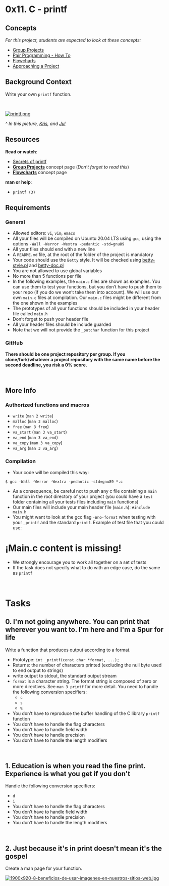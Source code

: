 <h1>0x11. C - printf</h1>
<h2>Concepts</h2>
<div>
    <div>
        <p><em>For this project, students are expected to look at these concepts:</em></p>
        <ul>
            <li><a href="https://intranet.hbtn.io/concepts/111">Group Projects</a></li>
            <li><a href="https://intranet.hbtn.io/concepts/121">Pair Programming - How To</a></li>
            <li><a href="https://intranet.hbtn.io/concepts/130">Flowcharts</a></li>
            <li><a href="https://intranet.hbtn.io/concepts/350">Approaching a Project</a></li>
        </ul>
    </div>
</div>
<div>
    <h2>Background Context</h2>
    <p>Write your own&nbsp;<code>printf</code> function.</p>
</div>
<div>
    <div><br></div>
</div>

[![printf.png](https://i.postimg.cc/4Nj6KfcN/printf.png)](https://postimg.cc/SJ723pVw)
<p><em>^ In this picture,&nbsp;<a href="https://intranet.hbtn.io/rltoken/nZsoG4tOCxWIoCpnauja1Q" target="_blank" title="Kris">Kris</a>, and&nbsp;<a href="https://intranet.hbtn.io/rltoken/wEcRVGdkuvVGIqiJvsnpSw" target="_blank" title="Jul">Jul</a></em>&nbsp;</p>
<h2>Resources</h2>
<p><strong>Read or watch</strong>:</p>
<ul>
    <li><a href="https://intranet.hbtn.io/rltoken/lQ4Ecz5ZX_H3fk2qhKO-RA" target="_blank" title="Secrets of printf">Secrets of printf</a></li>
    <li><strong><a href="https://intranet.hbtn.io/rltoken/K5q7wmUvcQcDMsyziDqu6Q" target="_blank" title="Group Projects">Group Projects</a></strong> concept page (<em>Don&rsquo;t forget to read this</em>)</li>
    <li><strong><a href="https://intranet.hbtn.io/rltoken/92Ppxs-a3NM0H8bwLdH6PA" target="_blank" title="Flowcharts">Flowcharts</a></strong> concept page</li>
</ul>
<p><strong>man or help</strong>:</p>
<ul>
    <li><code>printf (3)</code></li>
</ul>
<h2>Requirements</h2>
<h3>General</h3>
<ul>
    <li>Allowed editors:&nbsp;<code>vi</code>,&nbsp;<code>vim</code>,&nbsp;<code>emacs</code></li>
    <li>All your files will be compiled on Ubuntu 20.04 LTS using&nbsp;<code>gcc</code>, using the options&nbsp;<code>-Wall -Werror -Wextra -pedantic -std=gnu89</code></li>
    <li>All your files should end with a new line</li>
    <li>A&nbsp;<code>README.md</code> file, at the root of the folder of the project is mandatory</li>
    <li>Your code should use the&nbsp;<code>Betty</code> style. It will be checked using&nbsp;<a href="https://github.com/holbertonschool/Betty/blob/master/betty-style.pl" target="_blank" title="betty-style.pl">betty-style.pl</a> and&nbsp;<a href="https://github.com/holbertonschool/Betty/blob/master/betty-doc.pl" target="_blank" title="betty-doc.pl">betty-doc.pl</a></li>
    <li>You are not allowed to use global variables</li>
    <li>No more than 5 functions per file</li>
    <li>In the following examples, the&nbsp;<code>main.c</code> files are shown as examples. You can use them to test your functions, but you don&rsquo;t have to push them to your repo (if you do we won&rsquo;t take them into account). We will use our own&nbsp;<code>main.c</code> files at compilation. Our&nbsp;<code>main.c</code> files might be different from the one shown in the examples</li>
    <li>The prototypes of all your functions should be included in your header file called&nbsp;<code>main.h</code></li>
    <li>Don&rsquo;t forget to push your header file</li>
    <li>All your header files should be include guarded</li>
    <li>Note that we will not provide the&nbsp;<code>_putchar</code> function for this project</li>
</ul>
<h3>GitHub</h3>
<p><strong>There should be one project repository per group. If you clone/fork/whatever a project repository with the same name before the second deadline, you risk a 0% score.</strong></p>
<p><br></p>
<h2>More Info</h2>
<h3>Authorized functions and macros</h3>
<ul>
    <li><code>write</code> (<code>man 2 write</code>)</li>
    <li><code>malloc</code> (<code>man 3 malloc</code>)</li>
    <li><code>free</code> (<code>man 3 free</code>)</li>
    <li><code>va_start</code> (<code>man 3 va_start</code>)</li>
    <li><code>va_end</code> (<code>man 3 va_end</code>)</li>
    <li><code>va_copy</code> (<code>man 3 va_copy</code>)</li>
    <li><code>va_arg</code> (<code>man 3 va_arg</code>)</li>
</ul>
<h3>Compilation</h3>
<ul>
    <li>Your code will be compiled this way:</li>
</ul>
<pre><code>$ gcc -Wall -Werror -Wextra -pedantic -std=gnu89 *.c
</code></pre>
<ul>
    <li>As a consequence, be careful not to push any c file containing a&nbsp;<code>main</code> function in the root directory of your project (you could have a&nbsp;<code>test</code> folder containing all your tests files including&nbsp;<code>main</code> functions)</li>
    <li>Our main files will include your main header file (<code>main.h</code>):&nbsp;<code>#include main.h</code></li>
    <li>You might want to look at the gcc flag&nbsp;<code>-Wno-format</code> when testing with your&nbsp;<code>_printf</code> and the standard&nbsp;<code>printf</code>. Example of test file that you could use:</li>
</ul>
<h1>¡Main.c content is missing!</h1>
<ul>
    <li>We strongly encourage you to work all together on a set of tests</li>
    <li>If the task does not specify what to do with an edge case, do the same as&nbsp;<code>printf</code></li>
</ul>
<br>
<h1>Tasks</h1>
<h2>0. I&apos;m not going anywhere. You can print that wherever you want to. I&apos;m here and I&apos;m a Spur for life</h2>
<p>Write a function that produces output according to a format.</p>
<ul>
    <li>Prototype:&nbsp;<code>int _printf(const char *format, ...);</code></li>
    <li>Returns: the number of characters printed (excluding the null byte used to end output to strings)</li>
    <li>write output to stdout, the standard output stream</li>
    <li><code>format</code> is a character string. The format string is composed of zero or more directives. See&nbsp;<code>man 3 printf</code> for more detail. You need to handle the following conversion specifiers:<ul>
            <li><code>c</code></li>
            <li><code>s</code></li>
            <li><code>%</code></li>
        </ul>
    </li>
    <li>You don&rsquo;t have to reproduce the buffer handling of the C library&nbsp;<code>printf</code> function</li>
    <li>You don&rsquo;t have to handle the flag characters</li>
    <li>You don&rsquo;t have to handle field width</li>
    <li>You don&rsquo;t have to handle precision</li>
    <li>You don&rsquo;t have to handle the length modifiers</li>
</ul>
<br>
<h2>1. Education is when you read the fine print. Experience is what you get if you don&apos;t</h2>
<p>Handle the following conversion specifiers:</p>
<ul>
    <li><code>d</code></li>
    <li><code>i</code></li>
    <li>You don&rsquo;t have to handle the flag characters</li>
    <li>You don&rsquo;t have to handle field width</li>
    <li>You don&rsquo;t have to handle precision</li>
    <li>You don&rsquo;t have to handle the length modifiers</li>
</ul>
<br>
<h2>2. Just because it&apos;s in print doesn&apos;t mean it&apos;s the gospel</h2>
<p>Create a man page for your function.&nbsp;</p>

[![1900x920-8-beneficios-de-usar-imagenes-en-nuestros-sitios-web.jpg](https://i.postimg.cc/qByb9Tgz/1900x920-8-beneficios-de-usar-imagenes-en-nuestros-sitios-web.jpg)](https://postimg.cc/pyVJF3fH)

